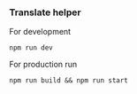 ### Translate helper

For development
```
npm run dev
```

For production run
```
npm run build && npm run start
```
